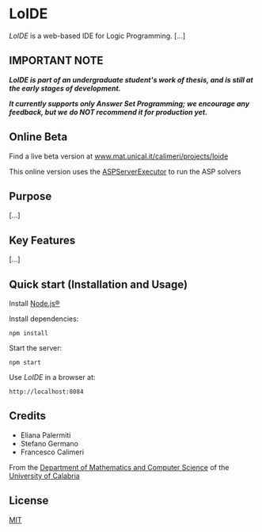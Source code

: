 # LoIDE
_LoIDE_ is a web-based IDE for Logic Programming.
[...]


## IMPORTANT NOTE

__*LoIDE is part of an undergraduate student's work of thesis, and is still at the early stages of development.*__

__*It currently supports only Answer Set Programming; we encourage any feedback, but we do NOT recommend it for production yet.*__


## Online Beta
Find a live beta version at www.mat.unical.it/calimeri/projects/loide

This online version uses the [ASPServerExecutor](https://github.com/DeMaCS-UNICAL/ASPServerExecutor) to run the ASP solvers


## Purpose
[...]


## Key Features
[...]


## Quick start (Installation and Usage)
Install [Node.js&reg;](https://nodejs.org)

Install dependencies:
 ```
 npm install
 ```

Start the server:
```
npm start
```

Use _LoIDE_ in a browser at:
```
http://localhost:8084
```


## Credits
 - Eliana Palermiti
 - Stefano Germano
 - Francesco Calimeri

From the [Department of Mathematics and Computer Science](https://www.mat.unical.it) of the [University of Calabria](http://unical.it)


## License
  [MIT](LICENSE)
